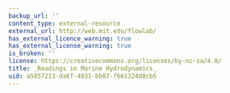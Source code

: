 ```yaml
---
backup_url: ''
content_type: external-resource
external_url: http://web.mit.edu/flowlab/
has_external_licence_warning: true
has_external_license_warning: true
is_broken: ''
license: https://creativecommons.org/licenses/by-nc-sa/4.0/
title: _Readings in Marine Hydrodynamics_
uid: a5857213-da6f-4831-bb07-f661324d8cb5
---
```

